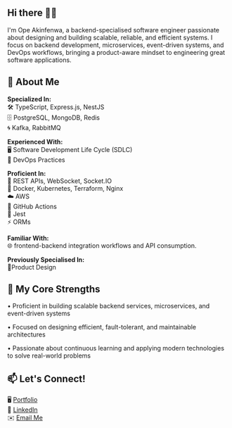 ## Hi there 👋🏾
I'm Ope Akinfenwa, a backend-specialised software engineer passionate about designing and building scalable, reliable, and efficient systems. I focus on backend development, microservices, event-driven systems, and DevOps workflows, bringing a product-aware mindset to engineering great software applications.

## 🚀 About Me
**Specialized In:** <br>
🛠️ TypeScript, Express.js, NestJS <br>
🗄️ PostgreSQL, MongoDB, Redis <br>
🌀 Kafka, RabbitMQ

**Experienced With:** <br>
🖥️ Software Development Life Cycle (SDLC) <br>
🔄 DevOps Practices

**Proficient In:** <br>
🔗 REST APIs, WebSocket, Socket.IO <br>
🧩 Docker, Kubernetes, Terraform, Nginx <br>
☁️ AWS <br>
🔧 GitHub Actions <br>
🧪 Jest <br>
⚡ ORMs 

**Familiar With:** <br>
🌐 frontend-backend integration workflows and API consumption.

**Previously Specialised In:** <br>
🎨Product Design

## 🌟 My Core Strengths
• Proficient in building scalable backend services, microservices, and event-driven systems <br>

• Focused on designing efficient, fault-tolerant, and maintainable architectures <br>

• Passionate about continuous learning and applying modern technologies to solve real-world problems <br>

## 📫 Let's Connect!
🖥️ [Portfolio](https://akinfenwa.vercel.app) <br>
💼 [LinkedIn](https://linkedin.com/in/opeakinfenwa)  <br>
✉️ [Email Me](mailto:opeaakinfenwa@gmail.com)  

<!--
**Bamiakins/bamiakins** is a ✨ _special_ ✨ repository because its `README.md` (this file) appears on your GitHub profile.

Here are some ideas to get you started:

- 🔭 I’m currently working on ...
- 🌱 I’m currently learning ...
- 👯 I’m looking to collaborate on ...
- 🤔 I’m looking for help with ...
- 💬 Ask me about ...
- 📫 How to reach me: ...
- 😄 Pronouns: ...
- ⚡ Fun fact: ...
-->
